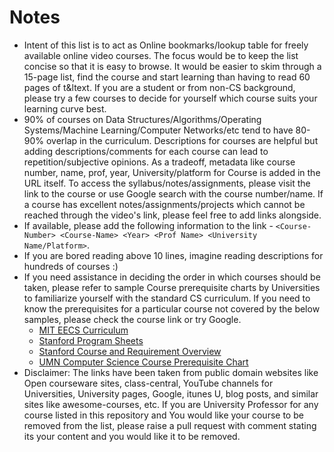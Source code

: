 # Notes

- Intent of this list is to act as Online bookmarks/lookup table for freely available online video courses. The focus would be to keep the list concise so that it is easy to browse. It would be easier to skim through a 15-page list, find the course and start learning than having to read 60 pages of t&ltext. If you are a student or from non-CS background, please try a few courses to decide for yourself which course suits your learning curve best.
- 90% of courses on Data Structures/Algorithms/Operating Systems/Machine Learning/Computer Networks/etc tend to have 80-90% overlap in the curriculum. Descriptions for courses are helpful but adding descriptions/comments for each course can lead to repetition/subjective opinions. As a tradeoff, metadata like course number, name, prof, year, University/platform for Course is added in the URL itself. To access the syllabus/notes/assignments, please visit the link to the course or use Google search with the course number/name. If a course has excellent notes/assignments/projects which cannot be reached through the video's link, please feel free to add links alongside.
- If available, please add the following information to the link - `<Course-Number> <Course-Name> <Year> <Prof Name> <University Name/Platform>`.
- If you are bored reading above 10 lines, imagine reading descriptions for hundreds of courses :)
- If you need assistance in deciding the order in which courses should be taken, please refer to sample Course prerequisite charts by Universities to familiarize yourself with the standard CS curriculum. If you need to know the prerequisites for a particular course not covered by the below samples, please check the course link or try Google.
  - [MIT EECS Curriculum](https://www.eecs.mit.edu/academics/undergraduate-programs/curriculum/)
  - [Stanford Program Sheets](https://cs.stanford.edu/degrees/ug/ProgramSheets.shtml)
  - [Stanford Course and Requirement Overview](https://cs.stanford.edu/degrees/ug/Requirements.shtml)
  - [UMN Computer Science Course Prerequisite Chart](https://onestop.umn.edu/registration/register-classes/course-prerequisites)
- Disclaimer: The links have been taken from public domain websites like Open courseware sites, class-central, YouTube channels for Universities, University pages, Google, itunes U, blog posts, and similar sites like awesome-courses, etc. If you are University Professor for any course listed in this repository and You would like your course to be removed from the list, please raise a pull request with comment stating its your content and you would like it to be removed.
